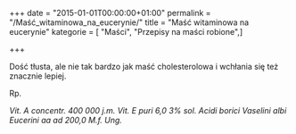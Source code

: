 +++
date = "2015-01-01T00:00:00+01:00"
permalink = "/Maść_witaminowa_na_eucerynie/"
title = "Maść witaminowa na eucerynie"
kategorie = [ "Maści", "Przepisy na maści robione",]

+++

Dość tłusta, ale nie tak bardzo jak maść cholesterolowa i wchłania się też znacznie lepiej.

Rp.

*Vit. A concentr. 400 000 j.m.*
*Vit. E puri 6,0*
*3% sol. Acidi borici*
*Vaselini albi*
*Eucerini aa ad 200,0*
*M.f. Ung.*
